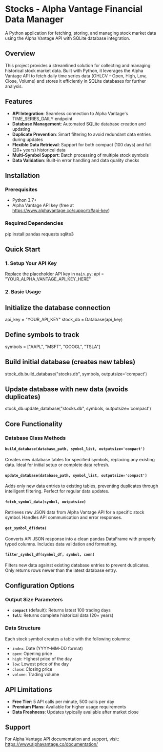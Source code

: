 # Stocks - Alpha Vantage Financial Data Manager

A Python application for fetching, storing, and managing stock market data using the Alpha Vantage API with SQLite database integration.

## Overview

This project provides a streamlined solution for collecting and managing historical stock market data. Built with Python, it leverages the Alpha Vantage API to fetch daily time series data (OHLCV - Open, High, Low, Close, Volume) and stores it efficiently in SQLite databases for further analysis.

## Features

- **API Integration**: Seamless connection to Alpha Vantage's TIME_SERIES_DAILY endpoint
- **Database Management**: Automated SQLite database creation and updating
- **Duplicate Prevention**: Smart filtering to avoid redundant data entries during updates
- **Flexible Data Retrieval**: Support for both compact (100 days) and full (20+ years) historical data
- **Multi-Symbol Support**: Batch processing of multiple stock symbols
- **Data Validation**: Built-in error handling and data quality checks


## Installation

### Prerequisites

- Python 3.7+
- Alpha Vantage API key (free at https://www.alphavantage.co/support/#api-key)

### Required Dependencies

pip install pandas requests sqlite3

## Quick Start

### 1. Setup Your API Key

Replace the placeholder API key in `main.py`:
api = "YOUR_ALPHA_VANTAGE_API_KEY_HERE"


### 2. Basic Usage
## Initialize the database connection
api_key = "YOUR_API_KEY"
stock_db = Database(api_key)

## Define symbols to track
symbols = ["AAPL", "MSFT", "GOOGL", "TSLA"]

## Build initial database (creates new tables)
stock_db.build_database("stocks.db", symbols, outputsize='compact')

## Update database with new data (avoids duplicates)
stock_db.update_database("stocks.db", symbols, outputsize='compact')


## Core Functionality

### Database Class Methods

#### `build_database(database_path, symbol_list, outputsize='compact')`
Creates new database tables for specified symbols, replacing any existing data. Ideal for initial setup or complete data refresh.

#### `update_database(database_path, symbol_list, outputsize='compact')`
Adds only new data entries to existing tables, preventing duplicates through intelligent filtering. Perfect for regular data updates.

#### `fetch_symbol_data(symbol, outputsize)`
Retrieves raw JSON data from Alpha Vantage API for a specific stock symbol. Handles API communication and error responses.

#### `get_symbol_df(data)`
Converts API JSON response into a clean pandas DataFrame with properly typed columns. Includes data validation and formatting.

#### `filter_symbol_df(symbol_df, symbol, conn)`
Filters new data against existing database entries to prevent duplicates. Only returns rows newer than the latest database entry.

## Configuration Options

### Output Size Parameters

- **`compact`** (default): Returns latest 100 trading days
- **`full`**: Returns complete historical data (20+ years)

### Data Structure

Each stock symbol creates a table with the following columns:
- `index`: Date (YYYY-MM-DD format)
- `open`: Opening price
- `high`: Highest price of the day  
- `low`: Lowest price of the day
- `close`: Closing price
- `volume`: Trading volume

## API Limitations

- **Free Tier**: 5 API calls per minute, 500 calls per day
- **Premium Plans**: Available for higher usage requirements
- **Data Freshness**: Updates typically available after market close

## Support

For Alpha Vantage API documentation and support, visit: https://www.alphavantage.co/documentation/
